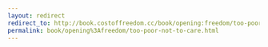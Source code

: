 ```yaml
---
layout: redirect
redirect_to: http://book.costoffreedom.cc/book/opening:freedom/too-poor-not-to-care.html
permalink: book/opening%3Afreedom/too-poor-not-to-care.html
---
```

